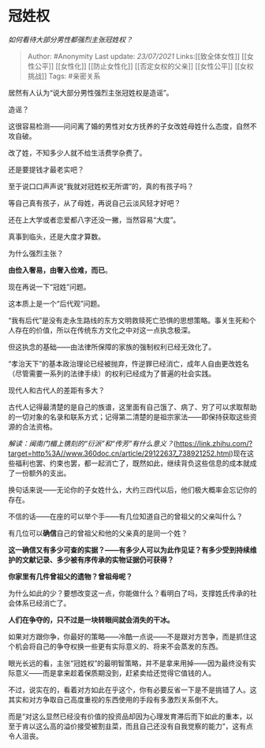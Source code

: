 # 冠姓权
*如何看待大部分男性都强烈主张冠姓权？*

> Author: #Anonymity
> Last update: *23/07/2021*
> Links:[[致全体女性]] [[女性公平]] [[女性化]] [[防止女性化]]  [[否定女权的父亲]] [[女性公平]] [[女权挑战]]
> Tags:   #亲密关系

居然有人认为“说大部分男性强烈主张冠姓权是造谣”。

造谣？

这很容易检测——问问离了婚的男性对女方抚养的子女改姓母姓什么态度，自然不攻自破。

改了姓，不知多少人就不给生活费学杂费了。

还是要提钱才最老实吧？

至于说口口声声说“我就对冠姓权无所谓”的，真的有孩子吗？

等自己真有孩子，从了母姓，再说自己云淡风轻才好吧？

还在上大学或者恋爱都八字还没一撇，当然容易“大度”。

真事到临头，还是大度才算数。

为什么强烈主张？

**由俭入奢易，由奢入俭难，而已**。

现在再说一下“冠姓”问题。

这本质上是一个“后代观”问题。

“我有后代”是没有走永生路线的东方文明救赎死亡恐惧的思想策略。事关生死和个人存在的价值，所以在传统东方文化之中对这一点执念极深。

但这执念的基础——由法律所保障的家族的强制权利已经无效化了。

“孝治天下”的基本政治理论已经被抛弃，忤逆罪已经消亡，成年人自由更改姓名（尽管需要一系列的法律手续）的权利已经成为了普遍的社会实践。

现代人和古代人的差距有多大？

古代人记得最清楚的是自己的族谱，这里面有自己饿了、病了、穷了可以求取帮助的一切对象的名录和联系方式；记得第二清楚的是祖宗家法——即保持获取这些资源的合法资格。

*解读：闽南门楣上镌刻的“衍派”和“传芳”有什么意义？*(https://link.zhihu.com/?target=http%3A//www.360doc.cn/article/29122637_738921252.html)现在这些福利也罢、约束也罢，都一起消亡了，既然如此，继续背负这些信息的成本就成了一份额外的支出。

换句话来说——无论你的子女姓什么，大约三四代以后，他们极大概率会忘记你的存在。

不信的话——在座的可以举个手——有几位知道自己的曾祖父的父亲叫什么？

有几位可以**确信**自己的曾祖父和他的父亲真的是同一个姓？

**这一确信又有多少可查的实据？——有多少人可以为此作见证？有多少受到持续维护的文献记录、多少被有序传承的实物证据仍可获得？**

**你家里有几件曾祖父的遗物？曾祖母呢？**

为什么如此的少？要想改变这一点，你能做什么？看明白了吗，支撑姓氏传承的社会体系已经消亡了。

**人们在争夺的，只不过是一块转眼间就会消失的干冰。**

如果对方跟你争，你最好的策略——冷酷一点说——不是跟对方苦争，而是抓住这个机会将自己的争夺权换一些更有实际意义的、将来不会蒸发的东西。

眼光长远的看，主张“冠姓权”的最明智策略，并不是拿来用掉——因为最终没有实际意义——而是拿来趁着保质期没到，赶紧卖给还觉得它值钱的人。

不过，说实在的，看着对方如此在乎这个，你有必要反省一下是不是挑错了人。这其实和对方争取自己高度重视的东西使用的手段有多激烈关系倒不大。

而是“对这么显然已经没有价值的投资品却因为心理发育滞后而下如此的重本，以至于肯以这么高的溢价接受被割韭菜，而且自己还没有自我觉察的能力”，这有点令人沮丧。

